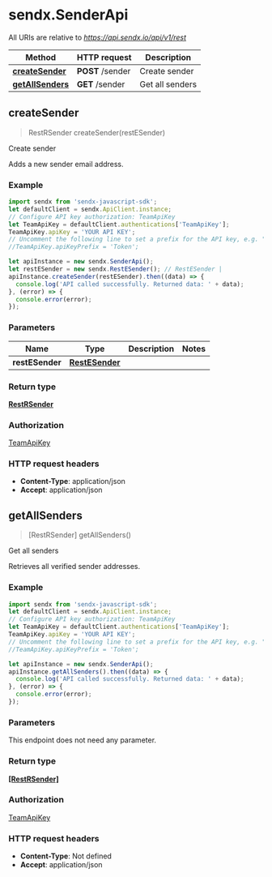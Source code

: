 # sendx.SenderApi

All URIs are relative to *https://api.sendx.io/api/v1/rest*

Method | HTTP request | Description
------------- | ------------- | -------------
[**createSender**](SenderApi.md#createSender) | **POST** /sender | Create sender
[**getAllSenders**](SenderApi.md#getAllSenders) | **GET** /sender | Get all senders



## createSender

> RestRSender createSender(restESender)

Create sender

Adds a new sender email address. 

### Example

```javascript
import sendx from 'sendx-javascript-sdk';
let defaultClient = sendx.ApiClient.instance;
// Configure API key authorization: TeamApiKey
let TeamApiKey = defaultClient.authentications['TeamApiKey'];
TeamApiKey.apiKey = 'YOUR API KEY';
// Uncomment the following line to set a prefix for the API key, e.g. "Token" (defaults to null)
//TeamApiKey.apiKeyPrefix = 'Token';

let apiInstance = new sendx.SenderApi();
let restESender = new sendx.RestESender(); // RestESender | 
apiInstance.createSender(restESender).then((data) => {
  console.log('API called successfully. Returned data: ' + data);
}, (error) => {
  console.error(error);
});

```

### Parameters


Name | Type | Description  | Notes
------------- | ------------- | ------------- | -------------
 **restESender** | [**RestESender**](RestESender.md)|  | 

### Return type

[**RestRSender**](RestRSender.md)

### Authorization

[TeamApiKey](../README.md#TeamApiKey)

### HTTP request headers

- **Content-Type**: application/json
- **Accept**: application/json


## getAllSenders

> [RestRSender] getAllSenders()

Get all senders

Retrieves all verified sender addresses. 

### Example

```javascript
import sendx from 'sendx-javascript-sdk';
let defaultClient = sendx.ApiClient.instance;
// Configure API key authorization: TeamApiKey
let TeamApiKey = defaultClient.authentications['TeamApiKey'];
TeamApiKey.apiKey = 'YOUR API KEY';
// Uncomment the following line to set a prefix for the API key, e.g. "Token" (defaults to null)
//TeamApiKey.apiKeyPrefix = 'Token';

let apiInstance = new sendx.SenderApi();
apiInstance.getAllSenders().then((data) => {
  console.log('API called successfully. Returned data: ' + data);
}, (error) => {
  console.error(error);
});

```

### Parameters

This endpoint does not need any parameter.

### Return type

[**[RestRSender]**](RestRSender.md)

### Authorization

[TeamApiKey](../README.md#TeamApiKey)

### HTTP request headers

- **Content-Type**: Not defined
- **Accept**: application/json

